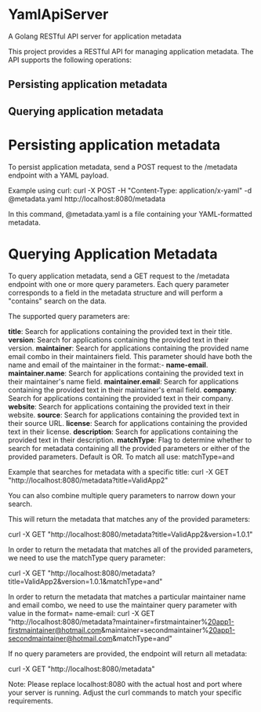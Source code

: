 # YamlApiServer
A Golang RESTful API server for application metadata

This project provides a RESTful API for managing application metadata. The API supports the following operations:

## Persisting application metadata
## Querying application metadata


# Persisting application metadata
To persist application metadata, send a POST request to the /metadata endpoint with a YAML payload.

Example using curl:
curl -X POST -H "Content-Type: application/x-yaml" -d @metadata.yaml http://localhost:8080/metadata

In this command, @metadata.yaml is a file containing your YAML-formatted metadata.

# Querying Application Metadata

To query application metadata, send a GET request to the /metadata endpoint with one or more query parameters. Each query parameter corresponds to a field in the metadata structure and will perform a "contains" search on the data.

The supported query parameters are:

**title**: Search for applications containing the provided text in their title.
**version**: Search for applications containing the provided text in their version.
**maintainer**: Search for applications containing the provided name email combo in their maintainers field. This parameter should have both the name and email of the maintainer in the format:- **name-email**.
**maintainer.name**: Search for applications containing the provided text in their maintainer's name field.
**maintainer.email**: Search for applications containing the provided text in their maintainer's email field.
**company**: Search for applications containing the provided text in their company.
**website**: Search for applications containing the provided text in their website.
**source**: Search for applications containing the provided text in their source URL.
**license**: Search for applications containing the provided text in their license.
**description**: Search for applications containing the provided text in their description.
**matchType**: Flag to determine whether to search for metadata containing all the provided parameters or either of the provided parameters. Default is OR. To match all use: matchType=and

Example that searches for metadata with a specific title:
curl -X GET "http://localhost:8080/metadata?title=ValidApp2"

You can also combine multiple query parameters to narrow down your search. 

This will return the metadata that matches any of the provided parameters:

curl -X GET "http://localhost:8080/metadata?title=ValidApp2&version=1.0.1"

In order to return the metadata that matches all of the provided parameters, we need to use the matchType query parameter:

curl -X GET "http://localhost:8080/metadata?title=ValidApp2&version=1.0.1&matchType=and"

In order to return the metadata that matches a particular maintainer name and email combo, we need to use the maintainer query parameter with value in the format= name-email:
curl -X GET "http://localhost:8080/metadata?maintainer=firstmaintainer%20app1-firstmaintainer@hotmail.com&maintainer=secondmaintainer%20app1-secondmaintainer@hotmail.com&matchType=and"

If no query parameters are provided, the endpoint will return all metadata:

curl -X GET "http://localhost:8080/metadata"

Note: Please replace localhost:8080 with the actual host and port where your server is running. Adjust the curl commands to match your specific requirements.





